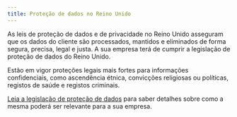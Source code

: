 ```yaml
---
title: Proteção de dados no Reino Unido
---
```

As leis de proteção de dados e de privacidade no Reino Unido asseguram que os dados do cliente são processados, mantidos e eliminados de forma segura, precisa, legal e justa. A sua empresa terá de cumprir a legislação de proteção de dados do Reino Unido. 

Estão em vigor proteções legais mais fortes para informações confidenciais, como ascendência étnica, convicções religiosas ou políticas, registos de saúde e registos criminais.

[Leia a legislação de proteção de dados](http://www.legislation.gov.uk/ukpga/1998/29/contents) para saber detalhes sobre como a mesma poderá ser relevante para a sua empresa.
